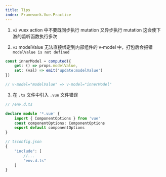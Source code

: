 ```yaml
---
title: Tips
index: Framework.Vue.Practice
---
```



1. `v2` vuex action 中不要既同步执行 mutation 又异步执行 mutation 这会使下游的监听函数执行多次

2. `v3` modelValue 无法直接绑定到内部组件的 v-model 中，打包后会报错 `modelValue is not defined`

``` ts
const innerModel = computed({
    get: () => props.modelValue,
    set: (val) => emit('update:modelValue')
})

// v-model="modelValue" => v-model="innerModel"
```

3. 在 `.ts` 文件中引入 `.vue` 文件错误 

```ts
// /env.d.ts

declare module '*.vue' {
    import { ComponentOptions } from 'vue'
    const componentOptions: ComponentOptions
    export default componentOptions
}

// tsconfig.json
{
    "include": [
        //...
        "env.d.ts"
    ]
}
```